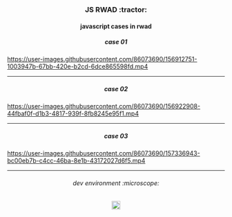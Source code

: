 <h3 align="center">
JS RWAD :tractor:
</h3>

<h4 align="center">
javascript cases in rwad
</h4>

<h5 align="center">
case 01
</h5>

https://user-images.githubusercontent.com/86073690/156912751-1003947b-67bb-420e-b2cd-6dce865598fd.mp4

***

<h5 align="center">
case 02
</h5>

https://user-images.githubusercontent.com/86073690/156922908-44fbaf0f-d1b3-4817-939f-8fb8245e95f1.mp4

***

<h5 align="center">
case 03
</h5>

https://user-images.githubusercontent.com/86073690/157336943-bc00eb7b-c4cc-46ba-8e1b-43172027d6f5.mp4

***

<h6 align="center">
dev environment :microscope:
</h6>

<div align="center">
  <img height="20" src = "https://img.shields.io/badge/Intellij idea-white.svg?">
</div>
